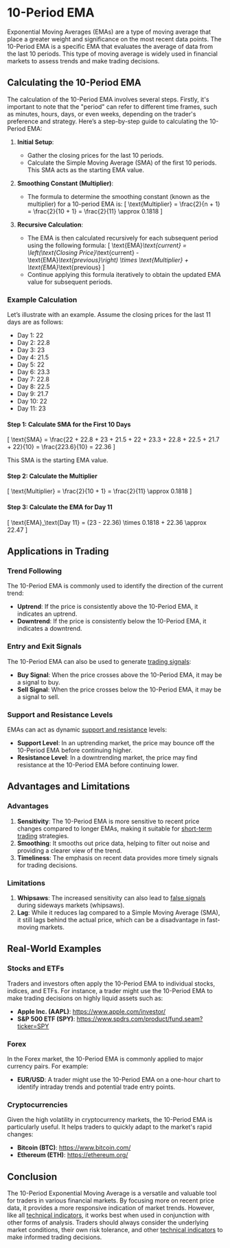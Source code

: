 # 10-Period EMA

Exponential Moving Averages (EMAs) are a type of moving average that place a greater weight and significance on the most recent data points. The 10-Period EMA is a specific EMA that evaluates the average of data from the last 10 periods. This type of moving average is widely used in financial markets to assess trends and make trading decisions.

## Calculating the 10-Period EMA

The calculation of the 10-Period EMA involves several steps. Firstly, it's important to note that the "period" can refer to different time frames, such as minutes, hours, days, or even weeks, depending on the trader's preference and strategy. Here’s a step-by-step guide to calculating the 10-Period EMA:

1. **Initial Setup**:
    - Gather the closing prices for the last 10 periods.
    - Calculate the Simple Moving Average (SMA) of the first 10 periods. This SMA acts as the starting EMA value.

2. **Smoothing Constant (Multiplier)**:
    - The formula to determine the smoothing constant (known as the multiplier) for a 10-period EMA is: 
      \[
      \text{Multiplier} = \frac{2}{n + 1} = \frac{2}{10 + 1} = \frac{2}{11} \approx 0.1818
      \]

3. **Recursive Calculation**:
    - The EMA is then calculated recursively for each subsequent period using the following formula:
      \[
      \text{EMA}_\text{current} = \left(\text{Closing Price}_\text{current} - \text{EMA}_\text{previous}\right) \times \text{Multiplier} + \text{EMA}_\text{previous}
      \]
    - Continue applying this formula iteratively to obtain the updated EMA value for subsequent periods.

### Example Calculation

Let’s illustrate with an example. Assume the closing prices for the last 11 days are as follows:

- Day 1: 22
- Day 2: 22.8
- Day 3: 23
- Day 4: 21.5
- Day 5: 22
- Day 6: 23.3
- Day 7: 22.8
- Day 8: 22.5
- Day 9: 21.7
- Day 10: 22
- Day 11: 23

#### Step 1: Calculate SMA for the First 10 Days

\[
\text{SMA} = \frac{22 + 22.8 + 23 + 21.5 + 22 + 23.3 + 22.8 + 22.5 + 21.7 + 22}{10} = \frac{223.6}{10} = 22.36
\]

This SMA is the starting EMA value.

#### Step 2: Calculate the Multiplier

\[
\text{Multiplier} = \frac{2}{10 + 1} = \frac{2}{11} \approx 0.1818
\]

#### Step 3: Calculate the EMA for Day 11

\[
\text{EMA}_\text{Day 11} = (23 - 22.36) \times 0.1818 + 22.36 \approx 22.47
\]

## Applications in Trading

### Trend Following

The 10-Period EMA is commonly used to identify the direction of the current trend:

- **Uptrend**: If the price is consistently above the 10-Period EMA, it indicates an uptrend.
- **Downtrend**: If the price is consistently below the 10-Period EMA, it indicates a downtrend.

### Entry and Exit Signals

The 10-Period EMA can also be used to generate [trading signals](../t/trading_signals.md):

- **Buy Signal**: When the price crosses above the 10-Period EMA, it may be a signal to buy.
- **Sell Signal**: When the price crosses below the 10-Period EMA, it may be a signal to sell.

### Support and Resistance Levels

EMAs can act as dynamic [support and resistance](../s/support_and_resistance.md) levels:

- **Support Level**: In an uptrending market, the price may bounce off the 10-Period EMA before continuing higher.
- **Resistance Level**: In a downtrending market, the price may find resistance at the 10-Period EMA before continuing lower.

## Advantages and Limitations

### Advantages

1. **Sensitivity**: The 10-Period EMA is more sensitive to recent price changes compared to longer EMAs, making it suitable for [short-term trading](../s/short-term_trading.md) strategies.
2. **Smoothing**: It smooths out price data, helping to filter out noise and providing a clearer view of the trend.
3. **Timeliness**: The emphasis on recent data provides more timely signals for trading decisions.

### Limitations

1. **Whipsaws**: The increased sensitivity can also lead to [false signals](../f/false_signals_in_trading.md) during sideways markets (whipsaws).
2. **Lag**: While it reduces lag compared to a Simple Moving Average (SMA), it still lags behind the actual price, which can be a disadvantage in fast-moving markets.

## Real-World Examples

### Stocks and ETFs

Traders and investors often apply the 10-Period EMA to individual stocks, indices, and ETFs. For instance, a trader might use the 10-Period EMA to make trading decisions on highly liquid assets such as:

- **Apple Inc. (AAPL)**: https://www.apple.com/investor/
- **S&P 500 ETF (SPY)**: https://www.spdrs.com/product/fund.seam?ticker=SPY

### Forex

In the Forex market, the 10-Period EMA is commonly applied to major currency pairs. For example:

- **EUR/USD**: A trader might use the 10-Period EMA on a one-hour chart to identify intraday trends and potential trade entry points.

### Cryptocurrencies

Given the high volatility in cryptocurrency markets, the 10-Period EMA is particularly useful. It helps traders to quickly adapt to the market's rapid changes:

- **Bitcoin (BTC)**: https://www.bitcoin.com/
- **Ethereum (ETH)**: https://ethereum.org/

## Conclusion

The 10-Period Exponential Moving Average is a versatile and valuable tool for traders in various financial markets. By focusing more on recent price data, it provides a more responsive indication of market trends. However, like all [technical indicators](../t/technical_indicators.md), it works best when used in conjunction with other forms of analysis. Traders should always consider the underlying market conditions, their own risk tolerance, and other [technical indicators](../t/technical_indicators.md) to make informed trading decisions.